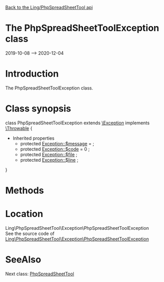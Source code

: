 [Back to the Ling/PhpSpreadSheetTool api](https://github.com/lingtalfi/PhpSpreadSheetTool/blob/master/doc/api/Ling/PhpSpreadSheetTool.md)



The PhpSpreadSheetToolException class
================
2019-10-08 --> 2020-12-04






Introduction
============

The PhpSpreadSheetToolException class.



Class synopsis
==============


class <span class="pl-k">PhpSpreadSheetToolException</span> extends [\Exception](http://php.net/manual/en/class.exception.php) implements [\Throwable](http://php.net/manual/en/class.throwable.php) {

- Inherited properties
    - protected  [Exception::$message](#property-message) =  ;
    - protected  [Exception::$code](#property-code) = 0 ;
    - protected  [Exception::$file](#property-file) ;
    - protected  [Exception::$line](#property-line) ;

}






Methods
==============






Location
=============
Ling\PhpSpreadSheetTool\Exception\PhpSpreadSheetToolException<br>
See the source code of [Ling\PhpSpreadSheetTool\Exception\PhpSpreadSheetToolException](https://github.com/lingtalfi/PhpSpreadSheetTool/blob/master/Exception/PhpSpreadSheetToolException.php)



SeeAlso
==============
Next class: [PhpSpreadSheetTool](https://github.com/lingtalfi/PhpSpreadSheetTool/blob/master/doc/api/Ling/PhpSpreadSheetTool/PhpSpreadSheetTool.md)<br>
